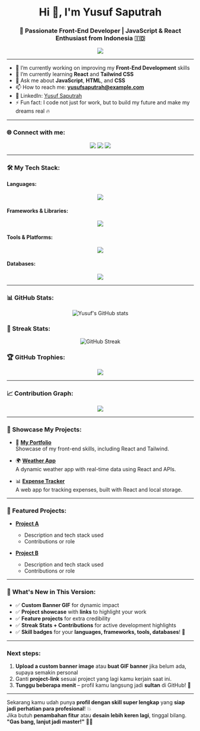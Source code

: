 <h1 align="center">Hi 👋, I'm Yusuf Saputrah</h1>
<h3 align="center">🚀 Passionate Front-End Developer | JavaScript & React Enthusiast from Indonesia 🇮🇩</h3>

<p align="center">
  <img src="https://readme-typing-svg.herokuapp.com?color=00FFFF&size=22&center=true&vCenter=true&lines=Front-End+Developer+%7C+React+%7C+Tailwind+CSS;Always+Learning+%7C+Never+Give+Up!;Building+my+Dreams+with+Code+🔥" />
</p>

---

- 🔭 I’m currently working on improving my **Front-End Development** skills  
- 🌱 I’m currently learning **React** and **Tailwind CSS**  
- 💬 Ask me about **JavaScript**, **HTML**, and **CSS**  
- 📫 How to reach me: **yusufsaputrah@example.com**  
- 💼 LinkedIn: [Yusuf Saputrah](https://www.linkedin.com/in/YusufSaputrah)  
- ⚡ Fun fact: I code not just for work, but to build my future and make my dreams real 🔥

---

### 🌐 Connect with me:
<p align="center">
  <a href="mailto:yusufsaputrah@example.com"><img src="https://img.shields.io/badge/Gmail-D14836?style=for-the-badge&logo=gmail&logoColor=white"/></a>
  <a href="https://github.com/Suff16"><img src="https://img.shields.io/badge/GitHub-100000?style=for-the-badge&logo=github&logoColor=white"/></a>
  <a href="https://www.linkedin.com/in/YusufSaputrah"><img src="https://img.shields.io/badge/LinkedIn-0077B5?style=for-the-badge&logo=linkedin&logoColor=white"/></a>
</p>

---

### 🛠️ My Tech Stack:

#### **Languages**:
<p align="center">
  <img src="https://skillicons.dev/icons?i=html,css,js,ts,java" />
</p>

#### **Frameworks & Libraries**:
<p align="center">
  <img src="https://skillicons.dev/icons?i=react,tailwind,redux,express,nodejs" />
</p>

#### **Tools & Platforms**:
<p align="center">
  <img src="https://skillicons.dev/icons?i=git,github,vs,figma" />
</p>

#### **Databases**:
<p align="center">
  <img src="https://skillicons.dev/icons?i=mysql,mongodb" />
</p>

---

### 📊 GitHub Stats:
<p align="center">
  <img src="https://github-readme-stats.vercel.app/api?username=Suff16&show_icons=true&theme=dark&rank_icon=github" alt="Yusuf's GitHub stats"/>
</p>

### 🏅 Streak Stats:
<p align="center">
  <img src="https://streak-stats.demolab.com?user=Suff16&theme=dark" alt="GitHub Streak"/>
</p>

### 🏆 GitHub Trophies:
<p align="center">
  <img src="https://github-profile-trophy.vercel.app/?username=Suff16&theme=darkhub&rank=SSS,SS,S,AAA,AA,A,B,C" />
</p>

---

### 📈 Contribution Graph:
<p align="center">
  <img src="https://github-readme-activity-graph.vercel.app/graph?username=Suff16&theme=react-dark&hide_border=true&area=true" />
</p>

---

### 🚀 Showcase My Projects:

- 📖 **[My Portfolio](https://github.com/Suff16/portfolio)**  
  Showcase of my front-end skills, including React and Tailwind.
  
- 🌍 **[Weather App](https://github.com/Suff16/weather-app)**  
  A dynamic weather app with real-time data using React and APIs.

- 📊 **[Expense Tracker](https://github.com/Suff16/expense-tracker)**  
  A web app for tracking expenses, built with React and local storage.

---

### 🌟 Featured Projects:
- **[Project A](link)**  
  - Description and tech stack used
  - Contributions or role
  
- **[Project B](link)**  
  - Description and tech stack used
  - Contributions or role

---

### 🎯 **What's New in This Version:**
- ✅ **Custom Banner GIF** for dynamic impact
- ✅ **Project showcase** with **links** to highlight your work
- ✅ **Feature projects** for extra credibility  
- ✅ **Streak Stats + Contributions** for active development highlights
- ✅ **Skill badges** for your **languages, frameworks, tools, databases**! 💪

---

### **Next steps:**
1. **Upload a custom banner image** atau **buat GIF banner** jika belum ada, supaya semakin personal
2. Ganti **project-link** sesuai project yang lagi kamu kerjain saat ini.
3. **Tunggu beberapa menit** – profil kamu langsung jadi **sultan** di GitHub! 👑

---

Sekarang kamu udah punya **profil dengan skill super lengkap** yang **siap jadi perhatian para profesional**! 💥  
Jika butuh **penambahan fitur** atau **desain lebih keren lagi**, tinggal bilang. **"Gas bang, lanjut jadi master!"** 👑🚀
